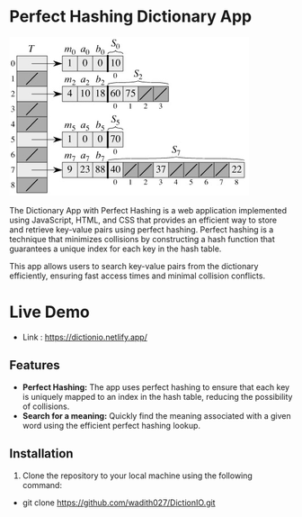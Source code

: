 # Perfect Hashing Dictionary App

![Perfect Hashing](https://raw.githubusercontent.com/xibsked/menka/master/books/design-analysis-of-algorithm/08b2539374990ab9cde31d56e51397801.png)

The Dictionary App with Perfect Hashing is a web application implemented using JavaScript, HTML, and CSS that provides an efficient way to store and retrieve key-value pairs using perfect hashing. Perfect hashing is a technique that minimizes collisions by constructing a hash function that guarantees a unique index for each key in the hash table.

This app allows users to search key-value pairs from the dictionary efficiently, ensuring fast access times and minimal collision conflicts.

# Live Demo
- Link : https://dictionio.netlify.app/

## Features


- **Perfect Hashing:** The app uses perfect hashing to ensure that each key is uniquely mapped to an index in the hash table, reducing the possibility of collisions.
- **Search for a meaning:** Quickly find the meaning associated with a given word using the efficient perfect hashing lookup.

## Installation

1. Clone the repository to your local machine using the following command:
- git clone https://github.com/wadith027/DictionIO.git
